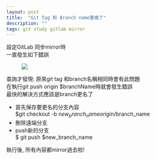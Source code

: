 ```yaml
---
layout: post
title:  "Git Tag 和 Branch name重複了"
description: ""
tags: git study gitlab mirror
---
```



設定GitLab 同步mirror時  
一直發生如下錯誤  
<figure class="foto-legenda">
	<img src="{{ "/assets/2020/2020080400.jpg"}}">
</figure>

查詢才發現: 原來git tag 和branch名稱相同時會有此問題  
在執行git push origin $branchName時就會發生錯誤  
最快的解決方式應該是branch更名了

* 首先保存要更名的分支內容  
  $git checkout -b $new_branch_name origin/$branch_name
* 刪除遠端分支  
* push新的分支  
  $ git push $new_branch_name  

執行後, 所有內容都mirror過去啦! 



